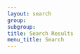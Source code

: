 ```yaml
---
layout: search
group:
subgroup:
title: Search Results
menu_title: Search
---
```

<div id="search-results">
  <!--Google Custom Search-->
  <script>
    (function() {
      var cx = '006011020849936972588:wcszftq1p64';
      var gcse = document.createElement('script');
      gcse.type = 'text/javascript';
      gcse.async = true;
      gcse.src = 'https://cse.google.com/cse.js?cx=' + cx;
      var s = document.getElementsByTagName('script')[0];
      s.parentNode.insertBefore(gcse, s);
    })();
  </script>
  <gcse:search></gcse:search>
</div>
